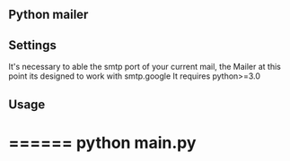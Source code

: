 ## Python mailer

## Settings
It's necessary to able the smtp port of your current mail, the Mailer at this point its designed to work with smtp.google
It requires  python>=3.0

## Usage
 ======
 python main.py
 ======
